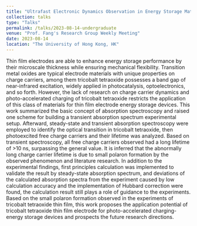 ```yaml
---
title: "Ultrafast Electronic Dynamics Observation in Energy Storage Materials"
collection: talks
type: "Talks"
permalink: /talks/2023-08-14-undergraduate
venue: "Prof. Fang's Research Group Weekly Meeting"
date: 2023-08-14
location: "The University of Hong Kong, HK"
---
```


Thin film electrodes are able to enhance energy storage performance by their microscale thickness while ensuring mechanical flexibility. Transition metal oxides are typical electrode materials with unique properties on charge carriers, among them tricobalt tetraoxide possesses a band gap of near-infrared excitation, widely applied in photocatalysis, optoelectronics, and so forth. However, the lack of research on charge carrier dynamics and photo-accelerated charging of tricobalt tetraoxide restricts the application of this class of materials for thin film electrode energy storage devices.
This work summarized the basic concept of absorption spectroscopy and raised one scheme for building a transient absorption spectrum experimental setup. Afterward, steady-state and transient absorption spectroscopy were employed to identify the optical transition in tricobalt tetraoxide, then photoexcited free charge carriers and their lifetime was analyzed. Based on transient spectroscopy, all free charge carriers observed had a long lifetime of >10 ns, surpassing the general value. It is inferred that the abnormally long charge carrier lifetime is due to small polaron formation by the observed phenomenon and literature research. In addition to the experimental findings, first principles calculation was implemented to validate the result by steady-state absorption spectrum, and deviations of the calculated absorption spectra from the experiment caused by low calculation accuracy and the implementation of Hubbard correction were found, the calculation result still plays a role of guidance to the experiments.
Based on the small polaron formation observed in the experiments of tricobalt tetraoxide thin film, this work proposes the application potential of tricobalt tetraoxide thin film electrode for photo-accelerated charging-energy storage devices and prospects the future research directions.
